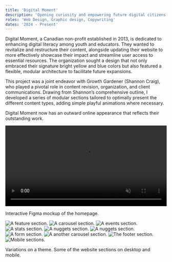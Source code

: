 ```yaml
---
title: 'Digital Moment'
description: 'Opening curiosity and empowering future digital citizens'
roles: 'Web Design, Graphic design, Copywriting'
dates: '2024 - Present'
---
```


Digital Moment, a Canadian non-profit established in 2013, is dedicated to enhancing digital literacy among youth and educators. They wanted to revitalize and restructure their content, alongside updating their website to more effectively showcase their impact and streamline user access to essential resources. The organization sought a design that not only embraced their signature bright yellow and blue colors but also featured a flexible, modular architecture to facilitate future expansions.

This project was a joint endeavor with Growth Gardener (Shannon Craig), who played a pivotal role in content revision, organization, and client communications. Drawing from Shannon’s comprehensive outline, I developed a series of modular sections tailored to optimally present the different content types, adding simple playful animations where necessary.

Digital Moment now has an outward online appearance that reflects their outstanding work.

<p>
<video width="100%" height="auto" background="white" class="video" playbackRate=10 autoplay loop muted>
  <source src="/images/digitalmoment/dm-home-desktop-31.mp4" type="video/mp4">
  Your browser does not support the video tag.
</video>
</p>
<p class="caption">Interactive Figma mockup of the homepage.</p>

![A feature section.](/images/digitalmoment/dm-feature-educators.png)
![A carousel section.](/images/digitalmoment/dm-carousel-2.png)
![A events section.](/images/digitalmoment/dm-events.png)
![A stats section.](/images/digitalmoment/dm-stats-2.png)
![A nuggets section.](/images/digitalmoment/dm-nuggets.png)
![A nuggets section.](/images/digitalmoment/dm-nuggets.png)
![A form section.](/images/digitalmoment/dm-form-1.png)
![A another carousel section.](/images/digitalmoment/dm-carousel-3.png)
![The footer section.](/images/digitalmoment/dm-footer.png)
![Mobile sections.](/images/digitalmoment/dm-mobile-examples.jpg)

<p class="caption">Variations on a theme. Some of the website sections on desktop and mobile.</p>
